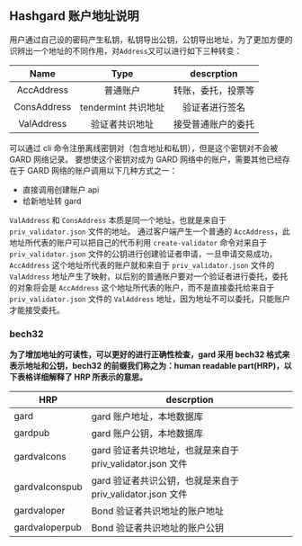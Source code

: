 ## Hashgard 账户地址说明



用户通过自己设的密码产生私钥，私钥导出公钥，公钥导出地址，为了更加方便的识辨出一个地址的不同作用，对`Address`又可以进行如下三种转变：



|  Name |    Type     |     descrption    |
| :---------: | :----------------: | :----------------: |
| AccAddress  |      普通账户      | 转账，委托，投票等 |
| ConsAddress | tendermint 共识地址 |   验证者进行签名   |
| ValAddress  |   验证者共识地址   | 接受普通账户的委托 |



可以通过 cli 命令注册离线密钥对（包含地址和私钥），但是这个密钥对不会被 GARD 网络记录。 要想使这个密钥对成为 GARD 网络中的账户，需要其他已经存在于 GARD 网络的账户调用以下几种方式之一：

- 直接调用创建账户 api
- 给新地址转 gard



`ValAddress` 和 `ConsAddress` 本质是同一个地址，也就是来自于 `priv_validator.json` 文件的地址。
通过客户端产生一个普通的 `AccAddress`，此地址所代表的账户可以把自己的代币利用 `create-validator` 命令对来自于 `priv_validator.json` 文件的公钥进行创建验证者申请，一旦申请交易成功，`AccAddress` 这个地址所代表的账户就和来自于 `priv_validator.json` 文件的 `ValAddress` 地址产生了映射，以后别的普通账户要对一个验证者进行委托，委托的对象将会是 `AccAddress` 这个地址所代表的账户，而不是直接委托给来自于 `priv_validator.json` 文件的 `ValAddress` 地址，因为地址不可以委托，只能账户才能接受委托。





### bech32

**为了增加地址的可读性，可以更好的进行正确性检查，gard 采用 bech32 格式来表示地址和公钥，bech32 的前缀我们称之为：human readable part(HRP)，以下表格详细解释了 HRP 所表示的意思。**



| HRP            | descrption                                                    |
| -------------- | -------------------------------------------------------- |
| gard           | gard 账户地址，本地数据库                                |
| gardpub        | gard 账户公钥，本地数据库                                |
| gardvalcons    | gard 验证者共识地址，也就是来自于 priv_validator.json 文件 |
| gardvalconspub | gard 验证者共识公钥，也就是来自于 priv_validator.json 文件 |
| gardvaloper    | Bond 验证者共识地址的账户地址                             |
| gardvaloperpub | Bond 验证者共识地址的账户公钥                             |
